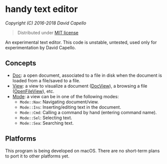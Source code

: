 # handy text editor
*Copyright (C) 2016-2018 David Capello*

> Distributed under [MIT license](LICENSE.txt)

An experimental text editor. This code is unstable, untested, used
only for experimentation by David Capello.

## Concepts

* [Doc](doc.h): a open document, associated to a file in disk when the document is loaded from a file/saved to a file.
* [View](view.h): a view to visualize a document ([DocView](doc_view.h)), a browsing a file ([OpenFileView](open_file_view.h)), etc.
* [Mode](view.h): a view can be in one of the following modes:
  * `Mode::Nav`: Navigating document/view.
  * `Mode::Ins`: Inserting/editing text in the document.
  * `Mode::Cmd`: Calling a command by hand (entering command name).
  * `Mode::Sel`: Selecting text.
  * `Mode::Sea`: Searching text.

## Platforms

This program is being developed on macOS. There are no short-term
plans to port it to other platforms yet.
